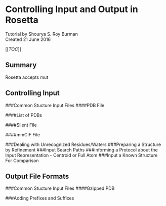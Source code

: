 Controlling Input and Output in Rosetta
=======================================
Tutorial by Shourya S. Roy Burman   
Created 21 June 2016

[[_TOC_]]

Summary
-------
Rosetta accepts mut

Controlling Input
-----------------
###Common Stucture Input Files
####PDB File

####List of PDBs

####Silent File

####mmCIF File

###Dealing with Unrecognized Residues/Waters
###Preparing a Structure by Refinement
###Input Search Paths
###Informing a Protocol about the Input Representation - Centroid or Full Atom
###Input a Known Structure For Comparison



Output File Formats
-------------------
###Common Stucture Input Files
####Gzipped PDB

###Adding Prefixes and Suffixes


